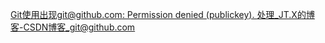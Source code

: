 [Git使用出现git@github.com: Permission denied (publickey). 处理_JT.X的博客-CSDN博客_git@github.com](https://blog.csdn.net/qq_43768946/article/details/90411154)
